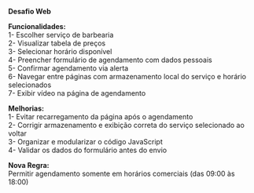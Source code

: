 **Desafio Web**

**Funcionalidades:** <br>
1- Escolher serviço de barbearia <br>
2- Visualizar tabela de preços <br>
3- Selecionar horário disponível <br>
4- Preencher formulário de agendamento com dados pessoais <br>
5- Confirmar agendamento via alerta <br>
6- Navegar entre páginas com armazenamento local do serviço e horário selecionados <br>
7- Exibir vídeo na página de agendamento <br>

**Melhorias:** <br>
1- Evitar recarregamento da página após o agendamento <br>
2- Corrigir armazenamento e exibição correta do serviço selecionado ao voltar <br>
3- Organizar e modularizar o código JavaScript <br>
4- Validar os dados do formulário antes do envio <br>

**Nova Regra:** <br>
Permitir agendamento somente em horários comerciais (das 09:00 às 18:00)
